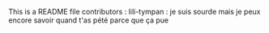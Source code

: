 This is a README file
contributors :
lili-tympan : je suis sourde mais je peux encore savoir quand t'as pété parce que ça pue
